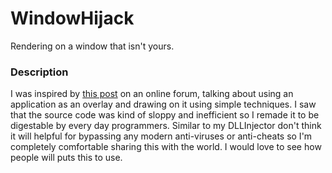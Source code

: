 # WindowHijack
Rendering on a window that isn't yours.

### Description
I was inspired by [this post](https://www.unknowncheats.me/forum/anti-cheat-bypass/263403-window-hijacking-dont-overlay-betray.html) on an online forum, talking about using an application as an overlay and drawing on it using simple techniques. I saw that the source code was kind of sloppy and inefficient so I remade it to be digestable by every day programmers. Similar to my DLLInjector don't think it will helpful for bypassing any modern anti-viruses or anti-cheats so I'm completely comfortable sharing this with the world. I would love to see how people will puts this to use.

